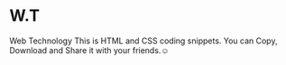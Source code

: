 # W.T
Web Technology
This is HTML and CSS coding snippets. You can Copy, Download and Share it with your friends.☺
